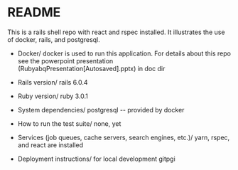 # README

This is a rails shell repo with react and rspec installed.
It illustrates the use of docker, rails, and postgresql.

* Docker/
  docker is used to run this application. 
  For details about this repo see the powerpoint presentation
  (RubyabqPresentation[Autosaved].pptx) in doc dir

* Rails version/
	rails 6.0.4

* Ruby version/
	ruby 3.0.1

* System dependencies/
	postgresql -- provided by docker

* How to run the test suite/
	none, yet

* Services (job queues, cache servers, search engines, etc.)/
	yarn, rspec, and react are installed

* Deployment instructions/
	for local development
gitpgi